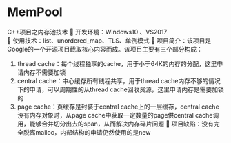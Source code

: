 # MemPool
C++项目之内存池技术
 开发环境：Windows10 、VS2017   
	使用技术：list、unordered_map、TLS、单例模式
	项目简介：该项目是Google的一个开源项目截取核心内容而成。该项目主要有三个部分构成：
1.	thread cache：每个线程独享的cache，用于小于64K的内存的分配，这里申请内存不需要加锁
2.	central cache：中心缓存所有线程共享，用于thread cache内存不够的情况下的申请，可以周期性的从thread cache回收资源，这里申请内存是需要加锁的
3.	page cache：页缓存是封装于central cache上的一层缓存，central cache没有内存对象时，从page cache中获取一定数量的page供central cache调用，能够合并切分出去的span，从而解决内存碎片问题
	项目缺陷：没有完全脱离malloc，内部结构的申请仍然使用的是new
